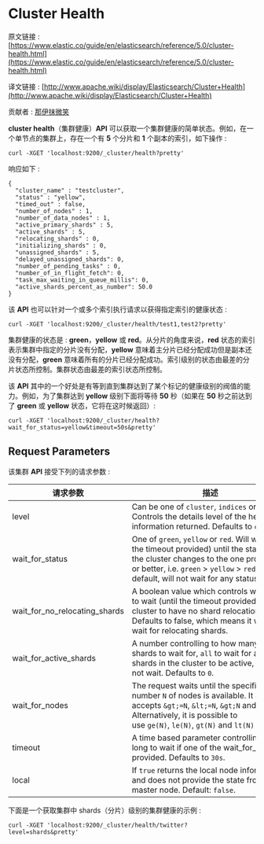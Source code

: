 # Cluster Health

原文链接 : [https://www.elastic.co/guide/en/elasticsearch/reference/5.0/cluster-health.html](https://www.elastic.co/guide/en/elasticsearch/reference/5.0/cluster-health.html)

译文链接 : [http://www.apache.wiki/display/Elasticsearch/Cluster+Health](http://www.apache.wiki/display/Elasticsearch/Cluster+Health)

贡献者 : [那伊抹微笑](/display/~wangyangting)

**cluster health**（集群健康）**API** 可以获取一个集群健康的简单状态。例如，在一个单节点的集群上，存在一个有 **5** 个分片和 **1** 个副本的索引，如下操作 : 

```
curl -XGET 'localhost:9200/_cluster/health?pretty'
```

响应如下 : 

```
{
  "cluster_name" : "testcluster",
  "status" : "yellow",
  "timed_out" : false,
  "number_of_nodes" : 1,
  "number_of_data_nodes" : 1,
  "active_primary_shards" : 5,
  "active_shards" : 5,
  "relocating_shards" : 0,
  "initializing_shards" : 0,
  "unassigned_shards" : 5,
  "delayed_unassigned_shards": 0,
  "number_of_pending_tasks" : 0,
  "number_of_in_flight_fetch": 0,
  "task_max_waiting_in_queue_millis": 0,
  "active_shards_percent_as_number": 50.0
}
```

该 **API** 也可以针对一个或多个索引执行请求以获得指定索引的健康状态 : 

```
curl -XGET 'localhost:9200/_cluster/health/test1,test2?pretty'
```

集群健康的状态是 : **green**，**yellow** 或 **red**。从分片的角度来说，**red** 状态的索引表示集群中指定的分片没有分配，**yellow** 意味着主分片已经分配成功但是副本还没有分配，**green** 意味着所有的分片已经分配成功。索引级别的状态由最差的分片状态所控制。集群状态由最差的索引状态所控制。

该 **API** 其中的一个好处是有等到直到集群达到了某个标记的健康级别的阀值的能力。例如，为了集群达到 **yellow** 级别下面将等待 **50** 秒（如果在 **50** 秒之前达到了 **green** 或 **yellow** 状态，它将在这时候返回）: 

```
curl -XGET 'localhost:9200/_cluster/health?wait_for_status=yellow&timeout=50s&pretty'
```

## Request Parameters

该集群 **API** 接受下列的请求参数 : 

| 请求参数 | 描述 |
| --- | --- |
| level | Can be one of `cluster`, `indices` or `shards`. Controls the details level of the health information returned. Defaults to `cluster`. |
| wait_for_status | One of `green`, `yellow` or `red`. Will wait (until the timeout provided) until the status of the cluster changes to the one provided or better, i.e. `green` &gt; `yellow` &gt; `red`. By default, will not wait for any status. |
| wait_for_no_relocating_shards | A boolean value which controls whether to wait (until the timeout provided) for the cluster to have no shard relocations. Defaults to false, which means it will not wait for relocating shards. |
| wait_for_active_shards | A number controlling to how many active shards to wait for, `all` to wait for all shards in the cluster to be active, or `0` to not wait. Defaults to `0`. |
| wait_for_nodes | The request waits until the specified number `N` of nodes is available. It also accepts `&gt;=N`, `&lt;=N`, `&gt;N` and `&lt;N`. Alternatively, it is possible to use `ge(N)`, `le(N)`, `gt(N)` and `lt(N)` notation. |
| timeout | A time based parameter controlling how long to wait if one of the wait_for_XXX are provided. Defaults to `30s`. |
| local | If `true` returns the local node information and does not provide the state from master node. Default: `false`. |

下面是一个获取集群中 shards（分片）级别的集群健康的示例 : 

```
curl -XGET 'localhost:9200/_cluster/health/twitter?level=shards&pretty'
```